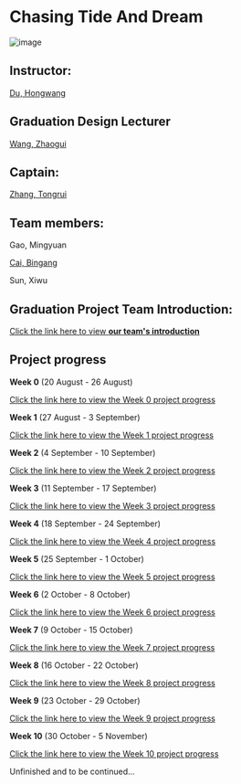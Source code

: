 # Chasing Tide And Dream

![image](https://github.com/Issac1010/Chasing-Tide-and-dream.github.io/assets/143713302/079b5b9a-3cd3-41e7-b1c5-78a5e0904a5b)

## Instructor:

<a href="https://teoec.dlmu.edu.cn/info/1062/3547.htm">Du, Hongwang</a>

## Graduation Design Lecturer

<a href="https://teoec.dlmu.edu.cn/info/1067/4752.htm">Wang, Zhaogui</a>

## Captain: 

<a href="https://issac1010.github.io/ZTR.github.io/">Zhang, Tongrui</a>

## Team members: 

Gao, Mingyuan

<a href="https://issac1010.github.io/BingangCai.github.io/">Cai, Bingang</a>

Sun, Xiwu

## Graduation Project Team Introduction:

<a href="https://issac1010.github.io/information.github.io/">Click the link here to view **our team's introduction**</a>

## Project progress

**Week 0** (20 August - 26 August)

<a href="https://issac1010.github.io/week_0.github.io/">Click the link here to view the Week 0 project progress</a>

**Week 1** (27 August - 3 September) 

<a href="https://issac1010.github.io/week_1.github.io/">Click the link here to view the Week 1 project progress</a>

**Week 2** (4 September - 10 September)

<a href="https://issac1010.github.io/week_2.github.io/">Click the link here to view the Week 2 project progress</a>

**Week 3** (11 September - 17 September)

<a href="https://issac1010.github.io/week_3.github.io/">Click the link here to view the Week 3 project progress</a>

**Week 4** (18 September - 24 September)

<a href="https://issac1010.github.io/week_4.github.io/">Click the link here to view the Week 4 project progress</a>

**Week 5** (25 September - 1 October)

<a href="https://issac1010.github.io/week_5.github.io/">Click the link here to view the Week 5 project progress</a>

**Week 6** (2 October - 8 October)

<a href="https://issac1010.github.io/week_6.github.io/">Click the link here to view the Week 6 project progress</a>

**Week 7** (9 October - 15 October)

<a href="https://issac1010.github.io/week_7.github.io/">Click the link here to view the Week 7 project progress</a>

**Week 8** (16 October - 22 October)

<a href="https://issac1010.github.io/week_8.github.io/">Click the link here to view the Week 8 project progress</a>

**Week 9** (23 October - 29 October)

<a href="https://issac1010.github.io/week_9.github.io/">Click the link here to view the Week 9 project progress</a>

**Week 10** (30 October - 5 November)

<a href="https://issac1010.github.io/week_10.github.io/">Click the link here to view the Week 10 project progress</a>

Unfinished and to be continued...
